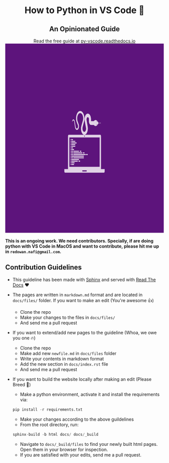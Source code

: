 <div align="center">

# How to Python in VS Code 🦄

## An Opinionated Guide

Read the free guide at [py-vscode.readthedocs.io](https://py-vscode.readthedocs.io/en/latest/index.html)
<img src="/ext/logo.png" width="900" height="600">
</div>


**This is an ongoing work. We need contributors. Specially, if are doing python with VS Code in MacOS and want to contribute, please hit me up in `redowan.nafi@gmail.com`.**

## Contribution Guidelines
* This guideline has been made with [Sphinx](http://www.sphinx-doc.org/en/master/) and served with [Read The Docs](https://readthedocs.org/) ❤️

* The pages are written in `markdown.md` format and are located in `docs/files/` folder. If you want to make an edit (You're awesome 👍)

    * Clone the repo
    * Make your changes to the files in `docs/files/`
    * And send me a pull request

* If you want to extend/add new pages to the guideline (Whoa, we owe you one 🔥)
    * Clone the repo
    * Make add new `newfile.md` in `docs/files` folder
    * Write your contents in markdown format
    * Add the new section in `docs/index.rst` file
    * And send me a pull request

* If you want to build the website locally after making an edit (Please Breed 🔱)

    * Make a python environment, activate it and install the requirements via:
    ```python
    pip install -r requirements.txt
    ```
    * Make your changes according to the above guildelines
    * From the root directory, run:
    ```python
    sphinx-build -b html docs/ docs/_build
    ```
    * Navigate to `docs/_build/files` to find your newly built html pages. Open them in your browser for inspection.
    * If you are satisfied with your edits, send me a pull request.
